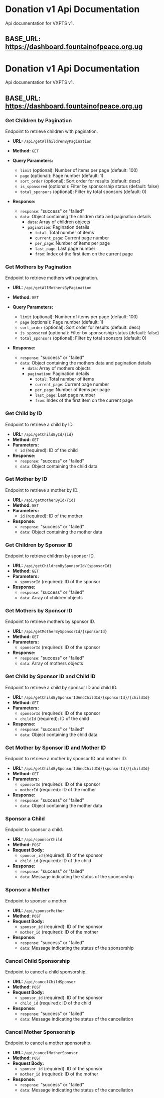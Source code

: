 # Donation v1 Api Documentation

Api documentation for VXPTS v1.

## BASE_URL: https://dashboard.fountainofpeace.org.ug


# Donation v1 Api Documentation

Api documentation for VXPTS v1.

## BASE_URL: https://dashboard.fountainofpeace.org.ug

### Get Children by Pagination

Endpoint to retrieve children with pagination.

- **URL:** `/api/getAllhildrenByPagination`

- **Method:** `GET`

- **Query Parameters:**
  - `limit` (optional): Number of items per page (default: 100)
  - `page` (optional): Page number (default: 1)
  - `sort_order` (optional): Sort order for results (default: desc)
  - `is_sponsored` (optional): Filter by sponsorship status (default: false)
  - `total_sponsors` (optional): Filter by total sponsors (default: 0)

- **Response:**
  - `response`: "success" or "failed"
  - `data`: Object containing the children data and pagination details
    - `data`: Array of children objects
    - `pagination`: Pagination details
      - `total`: Total number of items
      - `current_page`: Current page number
      - `per_page`: Number of items per page
      - `last_page`: Last page number
      - `from`: Index of the first item on the current page

### Get Mothers by Pagination

Endpoint to retrieve mothers with pagination.

- **URL:** `/api/getAllMothersByPagination`

- **Method:** `GET`

- **Query Parameters:**
  - `limit` (optional): Number of items per page (default: 100)
  - `page` (optional): Page number (default: 1)
  - `sort_order` (optional): Sort order for results (default: desc)
  - `is_sponsored` (optional): Filter by sponsorship status (default: false)
  - `total_sponsors` (optional): Filter by total sponsors (default: 0)

- **Response:**
  - `response`: "success" or "failed"
  - `data`: Object containing the mothers data and pagination details
    - `data`: Array of mothers objects
    - `pagination`: Pagination details
      - `total`: Total number of items
      - `current_page`: Current page number
      - `per_page`: Number of items per page
      - `last_page`: Last page number
      - `from`: Index of the first item on the current page

### Get Child by ID

Endpoint to retrieve a child by ID.

- **URL:** `/api/getChildById/{id}`
- **Method:** `GET`
- **Parameters:**
  - `id` (required): ID of the child
- **Response:**
  - `response`: "success" or "failed"
  - `data`: Object containing the child data

### Get Mother by ID

Endpoint to retrieve a mother by ID.

- **URL:** `/api/getMotherById/{id}`
- **Method:** `GET`
- **Parameters:**
  - `id` (required): ID of the mother
- **Response:**
  - `response`: "success" or "failed"
  - `data`: Object containing the mother data

### Get Children by Sponsor ID

Endpoint to retrieve children by sponsor ID.

- **URL:** `/api/getChildrenBySponsorId/{sponsorId}`
- **Method:** `GET`
- **Parameters:**
  - `sponsorId` (required): ID of the sponsor
- **Response:**
  - `response`: "success" or "failed"
  - `data`: Array of children objects

### Get Mothers by Sponsor ID

Endpoint to retrieve mothers by sponsor ID.

- **URL:** `/api/getMotherBySponsorId/{sponsorId}`
- **Method:** `GET`
- **Parameters:**
  - `sponsorId` (required): ID of the sponsor
- **Response:**
  - `response`: "success" or "failed"
  - `data`: Array of mothers objects

### Get Child by Sponsor ID and Child ID

Endpoint to retrieve a child by sponsor ID and child ID.

- **URL:** `/api/getChildBySponsorIdAndChildId/{sponsorId}/{childId}`
- **Method:** `GET`
- **Parameters:**
  - `sponsorId` (required): ID of the sponsor
  - `childId` (required): ID of the child
- **Response:**
  - `response`: "success" or "failed"
  - `data`: Object containing the child data

### Get Mother by Sponsor ID and Mother ID

Endpoint to retrieve a mother by sponsor ID and mother ID.

- **URL:** `/api/getChildBySponsorIdAndChildId/{sponsorId}/{childId}`
- **Method:** `GET`
- **Parameters:**
  - `sponsorId` (required): ID of the sponsor
  - `motherId` (required): ID of the mother
- **Response:**
  - `response`: "success" or "failed"
  - `data`: Object containing the mother data

### Sponsor a Child

Endpoint to sponsor a child.

- **URL:** `/api/sponsorChild`
- **Method:** `POST`
- **Request Body:**
  - `sponsor_id` (required): ID of the sponsor
  - `child_id` (required): ID of the child
- **Response:**
  - `response`: "success" or "failed"
  - `data`: Message indicating the status of the sponsorship

### Sponsor a Mother

Endpoint to sponsor a mother.

- **URL:** `/api/sponsorMother`
- **Method:** `POST`
- **Request Body:**
  - `sponsor_id` (required): ID of the sponsor
  - `mother_id` (required): ID of the mother
- **Response:**
  - `response`: "success" or "failed"
  - `data`: Message indicating the status of the sponsorship

### Cancel Child Sponsorship

Endpoint to cancel a child sponsorship.

- **URL:** `/api/cancelChildSponsor`
- **Method:** `POST`
- **Request Body:**
  - `sponsor_id` (required): ID of the sponsor
  - `child_id` (required): ID of the child
- **Response:**
  - `response`: "success" or "failed"
  - `data`: Message indicating the status of the cancellation

### Cancel Mother Sponsorship

Endpoint to cancel a mother sponsorship.

- **URL:** `/api/cancelMotherSponsor`
- **Method:** `POST`
- **Request Body:**
  - `sponsor_id` (required): ID of the sponsor
  - `mother_id` (required): ID of the mother
- **Response:**
  - `response`: "success" or "failed"
  - `data`: Message indicating the status of the cancellation      
